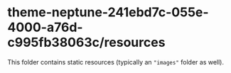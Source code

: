 # theme-neptune-241ebd7c-055e-4000-a76d-c995fb38063c/resources

This folder contains static resources (typically an `"images"` folder as well).
